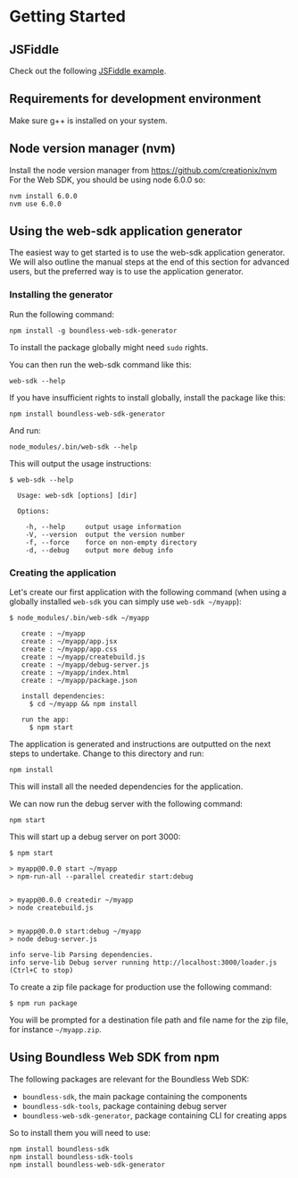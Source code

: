 # Getting Started

## JSFiddle
Check out the following [JSFiddle example](https://jsfiddle.net/bartvde/4uwjvcej/).

## Requirements for development environment
Make sure g++ is installed on your system.

## Node version manager (nvm)
Install the node version manager from https://github.com/creationix/nvm
For the Web SDK, you should be using node 6.0.0 so:

```
nvm install 6.0.0
nvm use 6.0.0
```

## Using the web-sdk application generator
The easiest way to get started is to use the web-sdk application generator. We will also outline the manual steps at the end of this section for advanced users, but the preferred way is to use the application generator.


### Installing the generator
Run the following command:

```
npm install -g boundless-web-sdk-generator
```

To install the package globally might need ```sudo``` rights.

You can then run the web-sdk command like this:

```
web-sdk --help
```

If you have insufficient rights to install globally, install the package like this:

```
npm install boundless-web-sdk-generator
```

And run:

```
node_modules/.bin/web-sdk --help
```

This will output the usage instructions:

```
$ web-sdk --help

  Usage: web-sdk [options] [dir]

  Options:

    -h, --help     output usage information
    -V, --version  output the version number
    -f, --force    force on non-empty directory
    -d, --debug    output more debug info
```

### Creating the application
Let's create our first application with the following command (when using a globally installed ```web-sdk``` you can simply use ```web-sdk ~/myapp```):

```
$ node_modules/.bin/web-sdk ~/myapp

   create : ~/myapp
   create : ~/myapp/app.jsx
   create : ~/myapp/app.css
   create : ~/myapp/createbuild.js
   create : ~/myapp/debug-server.js
   create : ~/myapp/index.html
   create : ~/myapp/package.json

   install dependencies:
     $ cd ~/myapp && npm install

   run the app:
     $ npm start
```

The application is generated and instructions are outputted on the next steps to undertake. Change to this directory and run:

```
npm install
```

This will install all the needed dependencies for the application.

We can now run the debug server with the following command:

```
npm start
```

This will start up a debug server on port 3000:

```
$ npm start

> myapp@0.0.0 start ~/myapp
> npm-run-all --parallel createdir start:debug


> myapp@0.0.0 createdir ~/myapp
> node createbuild.js


> myapp@0.0.0 start:debug ~/myapp
> node debug-server.js

info serve-lib Parsing dependencies.
info serve-lib Debug server running http://localhost:3000/loader.js (Ctrl+C to stop)
```

To create a zip file package for production use the following command:

```
$ npm run package
```

You will be prompted for a destination file path and file name for the zip file, for instance ```~/myapp.zip```.

## Using Boundless Web SDK from npm
The following packages are relevant for the Boundless Web SDK:

* ```boundless-sdk```, the main package containing the components 
* ```boundless-sdk-tools```, package containing debug server
* ```boundless-web-sdk-generator```, package containing CLI for creating apps

So to install them you will need to use:

```
npm install boundless-sdk
npm install boundless-sdk-tools
npm install boundless-web-sdk-generator
```
